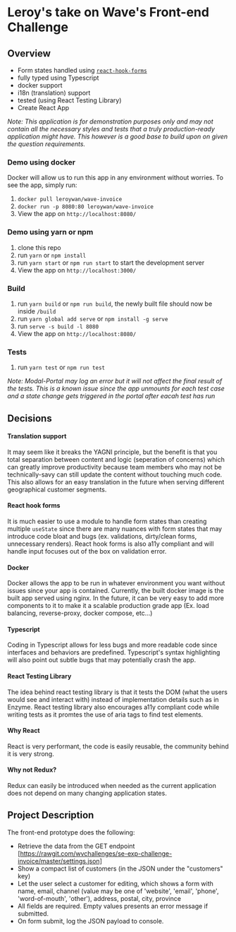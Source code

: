 # Leroy's take on Wave's Front-end Challenge
## Overview
- Form states handled using [`react-hook-forms`](https://react-hook-form.com/)
- fully typed using Typescript
- docker support
- i18n (translation) support
- tested (using React Testing Library)
- Create React App

_Note: This application is for demonstration purposes only and may not contain all the necessary styles and tests that a truly production-ready application might have. This however is a good base to build upon on given the question requirements._

### Demo using docker
Docker will allow us to run this app in any environment without worries. To see the app, simply run:
1. `docker pull leroywan/wave-invoice`
2. `docker run -p 8080:80 leroywan/wave-invoice`
3. View the app on `http://localhost:8080/`

### Demo using yarn or npm
1. clone this repo
2. run `yarn` or `npm install`
3. run `yarn start` or `npm run start` to start the development server
4. View the app on `http://localhost:3000/`

### Build
1. run `yarn build` or `npm run build`, the newly built file should now be inside `/build`
2. run `yarn global add serve` or `npm install -g serve`
3. run `serve -s build -l 8080`
4. View the app on `http://localhost:8080/`

### Tests
1. run `yarn test` or `npm run test`

_Note: Modal-Portal may log an error but it will not affect the final result of the tests. This is a known issue since the app unmounts for each test case and a state change gets triggered in the portal after eacah test has run_

## Decisions
#### Translation support
It may seem like it breaks the YAGNI principle, but the benefit is that you total separation between content and logic (seperation of concerns) which can greatly improve productivity because team members who may not be technically-savy can still update the content without touching much code. This also allows for an easy translation in the future when serving different geographical customer segments. 

#### React hook forms
It is much easier to use a module to handle form states than creating multiple `useState` since there are many nuances with form states that may introduce code bloat and bugs (ex. validations, dirty/clean forms, unnecessary renders). React hook forms is also a11y compliant and will handle input focuses out of the box on validation error.

#### Docker
Docker allows the app to be run in whatever environment you want without issues since your app is contained. Currently, the built docker image is the built app served using nginx. In the future, it can be very easy to add more components to it to make it a scalable production grade app (Ex. load balancing, reverse-proxy, docker compose, etc...)

#### Typescript
Coding in Typescript allows for less bugs and more readable code since interfaces and behaviors are predefined. Typescript's syntax highlighting will also point out subtle bugs that may potentially crash the app.

#### React Testing Library
The idea behind react testing library is that it tests the DOM (what the users would see and interact with) instead of implementation details such as in Enzyme. React testing library also encourages a11y compliant code while writing tests as it promtes the use of aria tags to find test elements.

#### Why React
React is very performant, the code is easily reusable, the community behind it is very strong. 

#### Why not Redux?
Redux can easily be introduced when needed as the current application does not depend on many changing application states.


## Project Description

The front-end prototype does the following:

- Retrieve the data from the GET endpoint [https://rawgit.com/wvchallenges/se-exp-challenge-invoice/master/settings.json]
- Show a compact list of customers (in the JSON under the "customers" key)
- Let the user select a customer for editing, which shows a form with name, email, channel (value may be one of 'website', 'email', 'phone', 'word-of-mouth', 'other'), address, postal, city, province
- All fields are required. Empty values presents an error message if submitted.
- On form submit, log the JSON payload to console.
